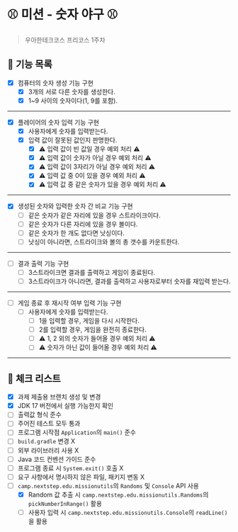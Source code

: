 # ⚾️ 미션 - 숫자 야구 ⚾️

> 우아한테크코스 프리코스 1주차

## 🚀 기능 목록

- [X] 컴퓨터의 숫자 생성 기능 구현
    - [X] 3개의 서로 다른 숫자를 생성한다.
    - [X] 1~9 사이의 숫자이다(1, 9를 포함).

---

- [X] 플레이어의 숫자 입력 기능 구현
    - [X] 사용자에게 숫자를 입력받는다.
    - [X] 입력 값이 잘못된 값인지 판명한다.
        - [X] ⚠️ 입력 값이 빈 값일 경우 예외 처리 ⚠️
        - [X] ⚠️ 입력 값이 숫자가 아닐 경우 예외 처리 ⚠️
        - [X] ⚠️ 입력 값이 3자리가 아닐 경우 예외 처리 ⚠️
        - [X] ⚠️ 입력 값 중 0이 있을 경우 예외 처리 ⚠️
        - [X] ⚠️ 입력 값 중 같은 숫자가 있을 경우 예외 처리 ⚠️

---

- [X] 생성된 숫자와 입력한 숫자 간 비교 기능 구현
    - [ ] 같은 숫자가 같은 자리에 있을 경우 스트라이크이다.
    - [ ] 같은 숫자가 다른 자리에 있을 경우 볼이다.
    - [ ] 같은 숫자가 한 개도 없다면 낫싱이다.
    - [ ] 낫싱이 아니라면, 스트라이크와 볼의 총 갯수를 카운트한다.

---

- [ ] 결과 출력 기능 구현
    - [ ] 3스트라이크면 결과를 출력하고 게임이 종료된다.
    - [ ] 3스트라이크가 아니라면, 결과를 출력하고 사용자로부터 숫자를 재입력 받는다.

---

- [ ] 게임 종료 후 재시작 여부 입력 기능 구현
    - [ ] 사용자에게 숫자를 입력받는다.
        - [ ] 1을 입력할 경우, 게임을 다시 시작한다.
        - [ ] 2를 입력할 경우, 게임을 완전히 종료한다.
        - [ ] ⚠️ 1, 2 외의 숫자가 들어올 경우 예외 처리 ⚠️
        - [ ] ⚠️ 숫자가 아닌 값이 들어올 경우 예외 처리 ⚠️

---

## 🚨 체크 리스트

- [X] 과제 제출용 브랜치 생성 및 변경
- [X] JDK 17 버전에서 실행 가능한지 확인
- [ ] 출력값 형식 준수
- [ ] 주어진 테스트 모두 통과
- [ ] 프로그램 시작점 `Application`의 `main()` 준수
- [ ] `build.gradle` 변경 X
- [ ] 외부 라이브러리 사용 X
- [ ] Java 코드 컨벤션 가이드 준수
- [ ] 프로그램 종료 시 `System.exit()` 호출 X
- [ ] 요구 사항에서 명시하지 않은 파일, 패키지 변동 X
- [ ] `camp.nextstep.edu.missionutils`의 `Randoms` 및 `Console` API 사용
    - [X] Random 값 추출 시 `camp.nextstep.edu.missionutils.Randoms`의 `pickNumberInRange()` 활용
    - [ ] 사용자 입력 시 `camp.nextstep.edu.missionutils.Console`의 `readLine()`을 활용